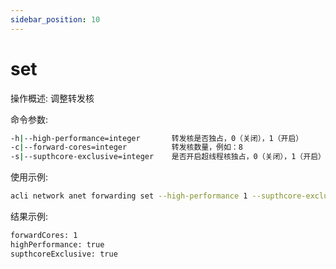 ```yaml
---
sidebar_position: 10
---
```


# set
操作概述: 调整转发核

命令参数:
```bash
-h|--high-performance=integer       转发核是否独占，0（关闭），1（开启）
-c|--forward-cores=integer          转发核数量，例如：8
-s|--supthcore-exclusive=integer    是否开启超线程核独占，0（关闭），1（开启）
```

使用示例:
```bash
acli network anet forwarding set --high-performance 1 --supthcore-exclusive 1
```

结果示例:
```bash
forwardCores: 1
highPerformance: true
supthcoreExclusive: true
```